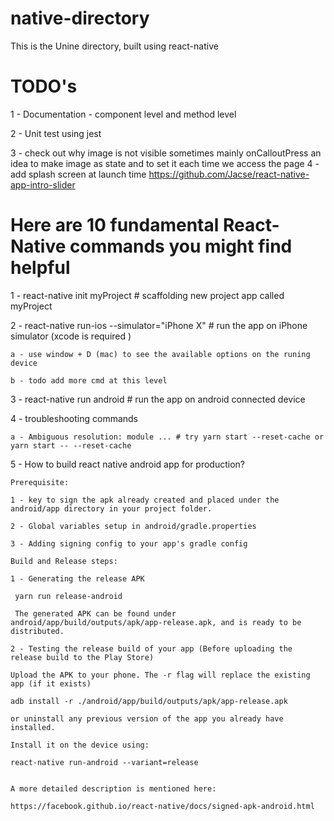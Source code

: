 # native-directory

This is the Unine directory, built using react-native

# TODO's

1 - Documentation - component level and method level 

2 - Unit test using jest

3 - check out why image is not visible sometimes mainly onCalloutPress an idea to make image as state and to set it each time we access the page 
4 - add splash screen at launch time  https://github.com/Jacse/react-native-app-intro-slider

# Here are 10 fundamental React-Native commands you might find helpful

1 -  react-native init myProject    # scaffolding new project app called myProject

2 -  react-native run-ios --simulator="iPhone X"    # run the app on iPhone simulator (xcode is required )
   
    a - use window + D (mac) to see the available options on the runing device 
    
    b - todo add more cmd at this level 

3 -  react-native run android  # run the app on android connected device 

4 - troubleshooting commands
    
    a - Ambiguous resolution: module ... # try yarn start --reset-cache or yarn start -- --reset-cache

5 - How to build react native android app for production?
   
    Prerequisite:
    
    1 - key to sign the apk already created and placed under the android/app directory in your project folder.

    2 - Global variables setup in android/gradle.properties

    3 - Adding signing config to your app's gradle config

    Build and Release steps:

    1 - Generating the release APK
    
     yarn run release-android 

     The generated APK can be found under android/app/build/outputs/apk/app-release.apk, and is ready to be distributed.

    2 - Testing the release build of your app (Before uploading the release build to the Play Store)

    Upload the APK to your phone. The -r flag will replace the existing app (if it exists)

    adb install -r ./android/app/build/outputs/apk/app-release.apk

    or uninstall any previous version of the app you already have installed. 
    
    Install it on the device using:
    
    react-native run-android --variant=release


    A more detailed description is mentioned here: 

    https://facebook.github.io/react-native/docs/signed-apk-android.html



